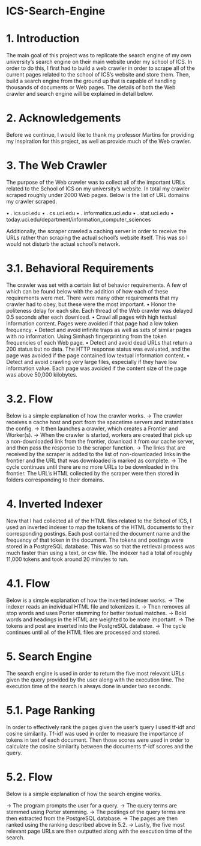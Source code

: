 # ICS-Search-Engine
 
# 1.	Introduction
The main goal of this project was to replicate the search engine of my own university’s search engine on their main website under my school of ICS. In order to do this, I first had to build a web crawler in order to scrape all of the current pages related to the school of ICS’s website and store them. Then, build a search engine from the ground up that is capable of handling thousands of documents or Web pages. The details of both the Web crawler and search engine will be explained in detail below. 

# 2.	Acknowledgements
Before we continue, I would like to thank my professor Martins for providing my inspiration for this project, as well as provide much of the Web crawler. 

# 3.	The Web Crawler
The purpose of the Web crawler was to collect all of the important URLs related to the School of ICS on my university’s website. In total my crawler scraped roughly under 2000 Web pages. Below is the list of URL domains my crawler scraped. 

•	. ics.uci.edu
•	. cs.uci.edu
•	. informatics.uci.edu
•	. stat.uci.edu
•	today.uci.edu/department/information_computer_sciences

Additionally, the scraper crawled a caching server in order to receive the URLs rather than scraping the actual school’s website itself. This was so I would not disturb the actual school’s network.

# 3.1.	 Behavioral Requirements 
The crawler was set with a certain list of behavior requirements. A few of which can be found below with the addition of how each of these requirements were met. There were many other requirements that my crawler had to obey, but these were the most important.
•	Honor the politeness delay for each site.
Each thread of the Web crawler was delayed 0.5 seconds after each download. 
•	Crawl all pages with high textual information content.
Pages were avoided if that page had a low token frequency. 
•	Detect and avoid infinite traps as well as sets of similar pages with no information.
Using Simhash fingerprinting from the token frequencies of each Web page.
•	Detect and avoid dead URLs that return a 200 status but no data.
The HTTP response status was evaluated, and the page was avoided if the page contained low textual information content. 
•	Detect and avoid crawling very large files, especially if they have low information value.
Each page was avoided if the content size of the page was above 50,000 kilobytes. 

# 3.2.	 Flow
Below is a simple explanation of how the crawler works. 
&#8594;	The crawler receives a cache host and port from the spacetime servers and instantiates the config. 
&#8594;	It then launches a crawler, which creates a Frontier and Worker(s). 
&#8594;	When the crawler is started, workers are created that pick up a non-downloaded link from the frontier, download it from our cache server, and then pass the response to the scraper function. 
&#8594;	The links that are received by the scraper is added to the list of non-downloaded links in the frontier and the URL that was downloaded is marked as complete. 
&#8594;	The cycle continues until there are no more URLs to be downloaded in the frontier.
The URL’s HTML collected by the scraper were then stored in folders corresponding to their domains.

# 4.	Inverted Indexer
Now that I had collected all of the HTML files related to the School of ICS, I used an inverted indexer to map the tokens of the HTML documents to their corresponding postings. Each post contained the document name and the frequency of that token in the document. The tokens and postings were stored in a PostgreSQL database. This was so that the retrieval process was much faster than using a text, or csv file. The indexer had a total of roughly 11,000 tokens and took around 20 minutes to run. 

# 4.1.	Flow
Below is a simple explanation of how the inverted indexer works. 
&#8594;	The indexer reads an individual HTML file and tokenizes it.
&#8594;	Then removes all stop words and uses Porter stemming for better textual matches.
&#8594;	Bold words and headings in the HTML are weighted to be more important.
&#8594;	The tokens and post are inserted into the PostgreSQL database.
&#8594;	The cycle continues until all of the HTML files are processed and stored.

# 5.	Search Engine
The search engine is used in order to return the five most relevant URLs given the query provided by the user along with the execution time. The execution time of the search is always done in under two seconds.

# 5.1.	 Page Ranking
In order to effectively rank the pages given the user’s query I used tf-idf and cosine similarity. Tf-idf was used in order to measure the importance of tokens in text of each document. Then those scores were used in order to calculate the cosine similarity between the documents tf-idf scores and the query. 

# 5.2.	 Flow
Below is a simple explanation of how the search engine works. 

&#8594;	 The program prompts the user for a query.
&#8594;	 The query terms are stemmed using Porter stemming.
&#8594;	 The postings of the query terms are then extracted from the PostgreSQL database.
&#8594;	 The pages are then ranked using the ranking described above in 5.2.
&#8594;	 Lastly, the five most relevant page URLs are then outputted along with the execution time of the search.

